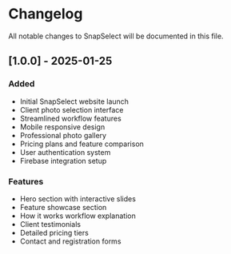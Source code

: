 # Changelog

All notable changes to SnapSelect will be documented in this file.

## [1.0.0] - 2025-01-25
### Added
- Initial SnapSelect website launch
- Client photo selection interface
- Streamlined workflow features
- Mobile responsive design
- Professional photo gallery
- Pricing plans and feature comparison
- User authentication system
- Firebase integration setup

### Features
- Hero section with interactive slides
- Feature showcase section
- How it works workflow explanation
- Client testimonials
- Detailed pricing tiers
- Contact and registration forms

